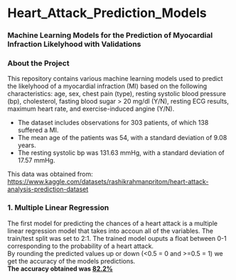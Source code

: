 # Heart_Attack_Prediction_Models
### Machine Learning Models for the Prediction of Myocardial Infraction Likelyhood with Validations

### About the Project
This repository contains various machine learning models used to predict the likelyhood of a myocardial infraction (MI) based on the following characteristics:
age, sex, chest pain (type), resting systolic blood pressure (bp), cholesterol, fasting blood sugar > 20 mg/dl (Y/N), resting ECG results, maximum heart rate, and exercise-induced angine (Y/N).
* The dataset includes observations for 303 patients, of which 138 suffered a MI.
* The mean age of the patients was 54, with a standard deviation of 9.08 years.
* The resting systolic bp was 131.63 mmHg, with a standard deviation of 17.57 mmHg.

This data was obtained from: https://www.kaggle.com/datasets/rashikrahmanpritom/heart-attack-analysis-prediction-dataset


### 1. Multiple Linear Regression
The first model for predicting the chances of a heart attack is a multiple linear regression model that takes into accoun all of the variables. The train/test split was set to 2:1. The trained model ouputs a float between 0-1 corresponding to the probability of a heart attack.\
By rounding the predicted values up or down (<0.5 = 0 and >=0.5 = 1) we get the accuracy of the models predictions.\
**The accuracy obtained was <ins>82.2%</ins>**
